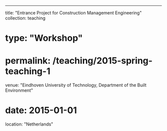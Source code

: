 ---
title: "Entrance Project for Construction Management Engineering"
collection: teaching
# type: "Workshop"
# permalink: /teaching/2015-spring-teaching-1
venue: "Eindhoven University of Technology, Department of the Built Environment"
# date: 2015-01-01
location: "Netherlands"
